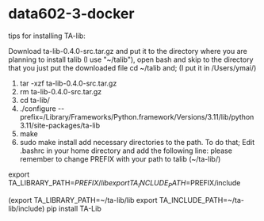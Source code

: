 # data602-3-docker

tips for installing TA-lib:

Download ta-lib-0.4.0-src.tar.gz and put it to the directory where you are planning to install talib (I use "~/talib"), open bash and skip to the directory that you just put the downloaded file cd ~/talib and; (I put it in /Users/ymai/)

1. tar -xzf ta-lib-0.4.0-src.tar.gz
2. rm ta-lib-0.4.0-src.tar.gz
3. cd ta-lib/
4. ./configure --prefix=/Library/Frameworks/Python.framework/Versions/3.11/lib/python3.11/site-packages/ta-lib
5. make
6. sudo make install
add necessary directories to the path. To do that;
Edit .bashrc in your home directory and add the following line: please remember to change PREFIX with your path to talib (~/ta-lib/)

export TA_LIBRARY_PATH=$PREFIX/lib
export TA_INCLUDE_PATH=$PREFIX/include

(export TA_LIBRARY_PATH=~/ta-lib/lib
export TA_INCLUDE_PATH=~/ta-lib/include)
pip install TA-Lib
